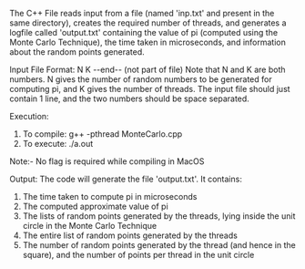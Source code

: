 <!-- Overview: -->
The C++ File reads input from a file (named 'inp.txt' and present in the same directory), creates the required number of threads, and 
generates a logfile called 'output.txt' containing the value of pi (computed using the Monte Carlo Technique), the time taken in microseconds, and information about
the random points generated.


Input File Format:
N K
--end-- (not part of file)
Note that N and K are both numbers. N gives the number of random numbers to be generated for computing pi,
and K gives the number of threads. The input file should just contain 1 line, and the two numbers should be space separated.


Execution:
1) To compile: g++ -pthread MonteCarlo.cpp
2) To execute: ./a.out

Note:- No flag is required while compiling in MacOS


Output:
The code will generate the file 'output.txt'. It contains:
1) The time taken to compute pi in microseconds
2) The computed approximate value of pi
3) The lists of random points generated by the threads, lying inside the unit circle in the Monte Carlo Technique
4) The entire list of random points generated by the threads
5) The number of random points generated by the thread (and hence in the square), and the number of points per thread in the unit circle